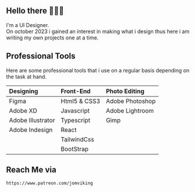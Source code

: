 ## Hello there 🙋🏾‍♂️

I'm a UI Designer. <br/>
On october 2023 i gained an interest in making what i design thus here i am writing my own projects one at a time.

## Professional Tools
Here are some professional tools that i use on a regular basis depending on the task at hand.

| Designing | Front-End | Photo Editing |
| :-----------| :----------- | :-------------- |
| Figma | Html5 & CSS3 | Adobe Photoshop | 
| Adobe XD | Javascript | Adobe Lightroom | 
| Adobe Illustrator | Typescript | Gimp | 
| Adobe Indesign | React | | 
| | TailwindCss | |
| | BootStrap | | 

## Reach Me via
```patreon
https://www.patreon.com/jomviking
```
